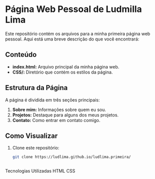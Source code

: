 # Página Web Pessoal de Ludmilla Lima

Este repositório contém os arquivos para a minha primeira página web pessoal. Aqui está uma breve descrição do que você encontrará:

## Conteúdo

- **index.html:** Arquivo principal da minha página web.
- **CSS/:** Diretório que contém os estilos da página.

## Estrutura da Página

A página é dividida em três seções principais:

1. **Sobre mim:** Informações sobre quem eu sou.
2. **Projetos:** Destaque para alguns dos meus projetos.
3. **Contato:** Como entrar em contato comigo.

## Como Visualizar

1. Clone este repositório:
   ```bash
   git clone https://ludlima.github.io/ludlima.primeira/



Tecnologias Utilizadas
HTML
CSS
